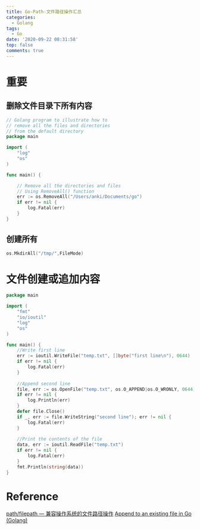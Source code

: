 ```yaml
---
title: Go-Path-文件路径操作汇总
categories:
  - Golang
tags:
  - Go
date: '2020-09-22 08:31:58'
top: false
comments: true
---
```


# 重要

## 删除文件目录下所有内容
```go
// Golang program to illustrate how to 
// remove all the files and directories 
// from the default directory 
package main 

import ( 
	"log"
	"os"
) 

func main() { 

	// Remove all the directories and files 
	// Using RemoveAll() function 
	err := os.RemoveAll("/Users/anki/Documents/go") 
	if err != nil { 
		log.Fatal(err) 
	} 
} 
```

## 创建所有
```go
os.MkdirAll("/tmp/",FileMode)
```

# 文件创建或追加内容
```go
package main

import (
    "fmt"
    "io/ioutil"
    "log"
    "os"
)

func main() {
    //Write first line
    err := ioutil.WriteFile("temp.txt", []byte("first line\n"), 0644)
    if err != nil {
        log.Fatal(err)
    }
    
    //Append second line
    file, err := os.OpenFile("temp.txt", os.O_APPEND|os.O_WRONLY, 0644)
    if err != nil {
        log.Println(err)
    }
    defer file.Close()
    if _, err := file.WriteString("second line"); err != nil {
        log.Fatal(err)
    }
    
    //Print the contents of the file
    data, err := ioutil.ReadFile("temp.txt")
    if err != nil {
        log.Fatal(err)
    }
    fmt.Println(string(data))
}
```

# Reference
[path/filepath — 兼容操作系统的文件路径操作](https://books.studygolang.com/The-Golang-Standard-Library-by-Example/chapter06/06.2.html)
[Append to an existing file in Go (Golang)](https://golangbyexample.com/append-file-golang/)
